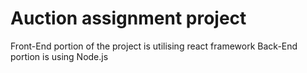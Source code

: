 # Auction assignment project

Front-End portion of the project is utilising react framework
Back-End portion is using Node.js
